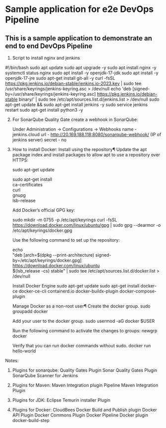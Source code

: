 # Sample application for e2e DevOps Pipeline

## This is a sample application to demonstrate an end to end DevOps Pipeline

1. Script to install nginx and jenkins

#!/bin/bash
sudo apt update
sudo apt upgrade -y
sudo apt install nginx -y
systemctl status nginx
sudo apt install -y openjdk-17-jdk
sudo apt install -y openjdk-17-jre
sudo apt-get install git-all -y
curl -fsSL https://pkg.jenkins.io/debian-stable/jenkins.io-2023.key | sudo tee /usr/share/keyrings/jenkins-keyring.asc > /dev/null
echo 'deb [signed-by=/usr/share/keyrings/jenkins-keyring.asc] https://pkg.jenkins.io/debian-stable binary/' | sudo tee /etc/apt/sources.list.d/jenkins.list > /dev/null
sudo apt-get update && sudo apt-get install jenkins -y
sudo service jenkins restart
sudo apt-get install python3 -y

2. For SonarQube Quality Gate create a webhook in SonarQube:

   Under Administration -> Configurations -> Webhooks
   name - jenkins.cloud
   url - http://20.169.188.118:8080/sonarqube-webhook/ (IP of jenkins server)
   secret - no

3. How to install Docker:
   Install using the repository¶
   Update the apt package index and install packages to allow apt to use a repository over HTTPS:

   sudo apt-get update

   sudo apt-get install \
    ca-certificates \
    curl \
    gnupg \
    lsb-release

   Add Docker’s official GPG key:

   sudo mkdir -m 0755 -p /etc/apt/keyrings
   curl -fsSL https://download.docker.com/linux/ubuntu/gpg | sudo gpg --dearmor -o /etc/apt/keyrings/docker.gpg

   Use the following command to set up the repository:

   echo \
   "deb [arch=$(dpkg --print-architecture) signed-by=/etc/apt/keyrings/docker.gpg] https://download.docker.com/linux/ubuntu \
   $(lsb_release -cs) stable" | sudo tee /etc/apt/sources.list.d/docker.list > /dev/null

   Install Docker Engine
   sudo apt-get update
   sudo apt-get install docker-ce docker-ce-cli containerd.io docker-buildx-plugin docker-compose-plugin

   Manage Docker as a non-root user¶
   Create the docker group.
   sudo groupadd docker

   Add your user to the docker group.
   sudo usermod -aG docker $USER

   Run the following command to activate the changes to groups:
   newgrp docker

   Verify that you can run docker commands without sudo.
   docker run hello-world

Notes:

1. Plugins for sonarqube:
   Quality Gates Plugin
   Sonar Quality Gates Plugin
   SonarQube Scanner for Jenkins
2. Plugins for Maven:
   Maven Integration plugin
   Pipeline Maven Integration Plugin
3. Plugins for JDK:
   Eclipse Temurin installer Plugin

4. Plugins for Docker:
   CloudBees Docker Build and Publish plugin
   Docker API Plugin
   Docker Commons Plugin
   Docker Pipeline
   Docker plugin
   docker-build-step
